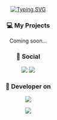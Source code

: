<p align="center"> 
<a href="https://git.io/typing-svg"><img src="https://readme-typing-svg.herokuapp.com?font=Fira+Code&center=true&vCenter=true&width=435&lines=%E2%98%82+Hi+I'm+Vieel;%E2%98%82+Owner+on+GlaceMC;%E2%98%82+Owner+on+PluginReforged" alt="Typing SVG" /></a>
</p>
  
<h3 align="center">💻 My Projects</h3>
<p align="center">Coming soon...</p>

<h3 align="center">👤 Social</h3>
<p align="center">
  <a href="https://discord.glacemc.it" alt="Discord" title="Discord">
    <img src="https://img.shields.io/discord/1083397532559876097?color=7289DA&logo=discord&logoColor=white&style=for-the-badge"/></a>
  <a href="https://www.youtube.com/channel/UC-sdNlPYk_IQ-AOYm2ACAKg" alt="Youtube" title="Youtube">
    <img src="https://img.shields.io/youtube/channel/subscribers/UC-sdNlPYk_IQ-AOYm2ACAKg?color=7289DA&logo=youtube&logoColor=white&style=for-the-badge"/></a>
</p>

<h3 align="center">📜 Developer on</h3>
<p align="center">
  <a href="https://github.com/Vielll">
    <img src="https://skillicons.dev/icons?i=java,js,html,css,nodejs,mysql" />
  </a>
</p>

<p align="center">
<img src="https://github-readme-stats.vercel.app/api?username=Vielll&include_all_commits=true&show_icons=true&count_private=true&theme=dark"/>
</p>
